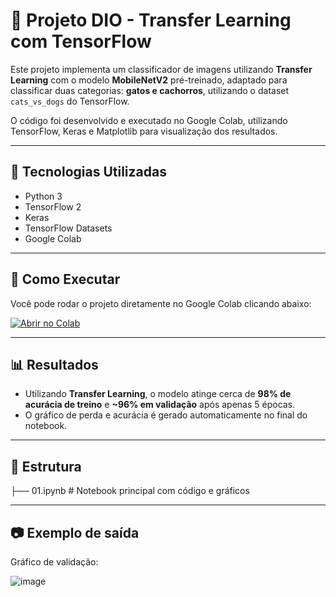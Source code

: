 # 🧠 Projeto DIO - Transfer Learning com TensorFlow

Este projeto implementa um classificador de imagens utilizando **Transfer Learning** com o modelo **MobileNetV2** pré-treinado, adaptado para classificar duas categorias: **gatos e cachorros**, utilizando o dataset `cats_vs_dogs` do TensorFlow.

O código foi desenvolvido e executado no Google Colab, utilizando TensorFlow, Keras e Matplotlib para visualização dos resultados.

---

## 📌 Tecnologias Utilizadas

- Python 3
- TensorFlow 2
- Keras
- TensorFlow Datasets
- Google Colab

---

## 🚀 Como Executar

Você pode rodar o projeto diretamente no Google Colab clicando abaixo:

[![Abrir no Colab](https://colab.research.google.com/assets/colab-badge.svg)](https://colab.research.google.com/drive/1qe7URZBRL9adBIkTBMol_i6BTjD14o-2#scrollTo=MlTU00uys5jx)

---

## 📊 Resultados

- Utilizando **Transfer Learning**, o modelo atinge cerca de **98% de acurácia de treino** e **~96% em validação** após apenas 5 épocas.
- O gráfico de perda e acurácia é gerado automaticamente no final do notebook.

---

## 📁 Estrutura

├── 01.ipynb # Notebook principal com código e gráficos

---

## 📷 Exemplo de saída

Gráfico de validação:

![image](https://github.com/user-attachments/assets/b34ddc9f-2306-407b-ae8b-bee0bd6bcede)



